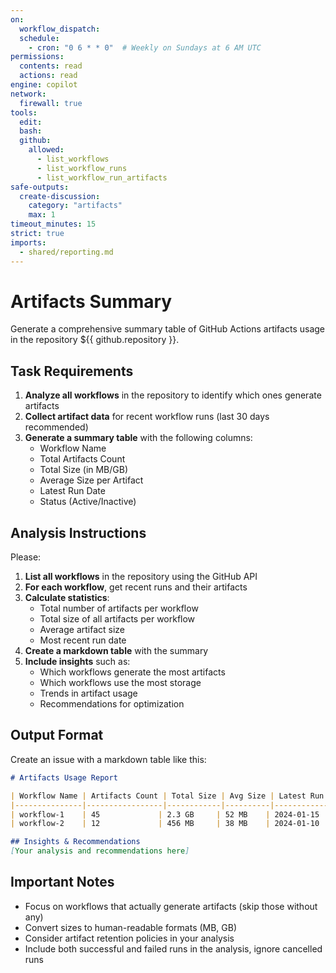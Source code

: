 ```yaml
---
on:
  workflow_dispatch:
  schedule:
    - cron: "0 6 * * 0"  # Weekly on Sundays at 6 AM UTC
permissions:
  contents: read
  actions: read
engine: copilot
network:
  firewall: true
tools:
  edit:
  bash:
  github:
    allowed: 
      - list_workflows
      - list_workflow_runs
      - list_workflow_run_artifacts
safe-outputs:
  create-discussion:
    category: "artifacts"
    max: 1
timeout_minutes: 15
strict: true
imports:
  - shared/reporting.md
---
```


# Artifacts Summary

Generate a comprehensive summary table of GitHub Actions artifacts usage in the repository ${{ github.repository }}.

## Task Requirements

1. **Analyze all workflows** in the repository to identify which ones generate artifacts
2. **Collect artifact data** for recent workflow runs (last 30 days recommended)
3. **Generate a summary table** with the following columns:
   - Workflow Name
   - Total Artifacts Count
   - Total Size (in MB/GB)
   - Average Size per Artifact
   - Latest Run Date
   - Status (Active/Inactive)

## Analysis Instructions

Please:

1. **List all workflows** in the repository using the GitHub API
2. **For each workflow**, get recent runs and their artifacts
3. **Calculate statistics**:
   - Total number of artifacts per workflow
   - Total size of all artifacts per workflow
   - Average artifact size
   - Most recent run date
4. **Create a markdown table** with the summary
5. **Include insights** such as:
   - Which workflows generate the most artifacts
   - Which workflows use the most storage
   - Trends in artifact usage
   - Recommendations for optimization

## Output Format

Create an issue with a markdown table like this:

```markdown
# Artifacts Usage Report

| Workflow Name | Artifacts Count | Total Size | Avg Size | Latest Run | Status |
|---------------|-----------------|------------|----------|------------|--------|
| workflow-1    | 45             | 2.3 GB     | 52 MB    | 2024-01-15 | Active |
| workflow-2    | 12             | 456 MB     | 38 MB    | 2024-01-10 | Active |

## Insights & Recommendations
[Your analysis and recommendations here]
```

## Important Notes

- Focus on workflows that actually generate artifacts (skip those without any)
- Convert sizes to human-readable formats (MB, GB)
- Consider artifact retention policies in your analysis
- Include both successful and failed runs in the analysis, ignore cancelled runs

